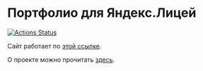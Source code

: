 # Портфолио для Яндекс.Лицей

[![Actions Status](https://github.com/Masynchin/portfolio/workflows/Validate%20with%20W3CValidator/badge.svg)](https://github.com/Masynchin/portfolio/actions/workflows/validate.yml)

Сайт работает по [этой ссылке](https://masynchin.github.io/portfolio).

О проекте можно прочитать [здесь](https://github.com/Masynchin/history#portfolio-20220216-20220219).
